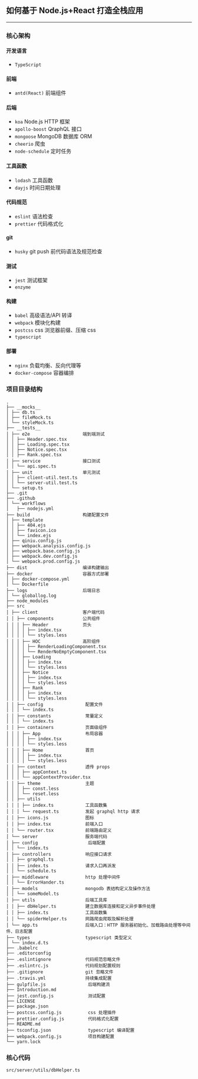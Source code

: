 ## 如何基于 Node.js+React 打造全栈应用

---

### 核心架构

#### 开发语言

- `TypeScript`

#### 前端

- `antd(React)` 前端组件

#### 后端

- `koa` Node.js HTTP 框架
- `apollo-boost` QraphQL 接口
- `mongoose` MongoDB 数据库 ORM
- `cheerio` 爬虫
- `node-schedule` 定时任务

#### 工具函数

- `lodash` 工具函数
- `dayjs` 时间日期处理

#### 代码规范

- `eslint` 语法检查
- `prettier` 代码格式化

#### git

- `husky` git push 前代码语法及规范检查

#### 测试

- `jest` 测试框架
- `enzyme`

#### 构建

- `babel` 高级语法/API 转译
- `webpack` 模块化构建
- `postcss` css 浏览器前缀、压缩 css
- `typescript`

#### 部署

- `nginx` 负载均衡、反向代理等
- `docker-compose` 容器编排

### 项目目录结构

```
.
├── __mocks__
│ ├── db.ts
│ ├── fileMock.ts
│ └── styleMock.ts
├── __tests__
│ ├── e2e                    端到端测试
│ │ ├── Header.spec.tsx
│ │ ├── Loading.spec.tsx
│ │ ├── Notice.spec.tsx
│ │ ├── Rank.spec.tsx
│ ├── service                接口测试
│ │ └── api.spec.ts
│ ├── unit                   单元测试
│ │ ├── client-util.test.ts
│ │ └── server-util.test.ts
│ └── setup.ts
├── .git
├── .github
│ └── workflows
│   ├── nodejs.yml
├── build                    构建配置文件
│ ├── template
│ │ ├── 404.ejs
│ │ ├── favicon.ico
│ │ └── index.ejs
│ ├── qiniu.config.js
│ ├── webpack.analysis.config.js
│ ├── webpack.base.config.js
│ ├── webpack.dev.config.js
│ └── webpack.prod.config.js
├── dist                     编译构建输出
├── docker                   容器方式部署
│ ├── docker-compose.yml
│ └── Dockerfile
├── logs                     后端日志
│ └── globallog.log
├── node_modules
├── src
│ ├── client                 客户端代码
│ │ ├── components           公共组件
│ │ │ ├── Header             页头
│ │ │ │ ├── index.tsx
│ │ │ │ └── styles.less
│ │ │ ├── HOC                高阶组件
│ │ │ │ ├── RenderLoadingComponent.tsx
│ │ │ │ └── RenderNoEmptyComponent.tsx
│ │ │ ├── Loading
│ │ │ │ ├── index.tsx
│ │ │ │ └── styles.less
│ │ │ ├── Notice
│ │ │ │ ├── index.tsx
│ │ │ │ └── styles.less
│ │ │ ├── Rank
│ │ │ │ ├── index.tsx
│ │ │ │ └── styles.less
│ │ ├── config                配置文件
│ │ │ └── index.ts
│ │ ├── constants             常量定义
│ │ │ └── index.ts
│ │ ├── containers            页面级组件
│ │ │ ├── App                 布局容器
│ │ │ │ ├── index.tsx
│ │ │ │ └── styles.less
│ │ │ ├── Home                首页
│ │ │ │ ├── index.tsx
│ │ │ │ └── styles.less
│ │ ├── context               透传 props
│ │ │ ├── appContext.ts
│ │ │ └── appContextProvider.tsx
│ │ ├── theme                 主题
│ │ │ ├── const.less
│ │ │ └── reset.less
│ │ ├── utils
│ │ │ ├── index.ts            工具函数集
│ │ │ └── request.ts          发起 graphql http 请求
│ │ ├── icons.js              图标
│ │ ├── index.tsx             前端入口
│ │ └── router.tsx            前端路由定义
│ └── server                  服务端代码
│ ├── config                   后端配置
│ │ └── index.ts
│ ├── controllers             响应接口请求
│ │ ├── graphql.ts
│ │ ├── index.ts              请求入口再派发
│ │ └── schedule.ts
│ ├── middleware              http 处理中间件
│ │ └── ErrorHander.ts
│ ├── models                  mongodb 表结构定义及操作方法
│ │ └── someModel.ts
│ ├── utils                   后端工具库
│ │ ├── dbHelper.ts           建立数据库连接和定义异步事件处理
│ │ ├── index.ts              工具函数集
│ │ └── spiderHelper.ts       网路爬虫爬取及解析处理
│ └── app.ts                  后端入口：HTTP 服务器初始化、加载路由处理等中间件、日志配置
├── types                     typescript 类型定义
│ └── index.d.ts
├── .babelrc
├── .editorconfig
├── .eslintignore             代码规范忽略文件
├── .eslintrc.js              代码规划配置规则
├── .gitignore                git 忽略文件
├── .travis.yml               持续集成配置
├── gulpfile.js                后端构建流
├── Introduction.md
├── jest.config.js             测试配置
├── LICENSE
├── package.json
├── postcss.config.js          css 处理插件
├── prettier.config.js         代码格式化配置
├── README.md
├── tsconfig.json              typescript 编译配置
├── webpack.config.js          项目构建配置
└── yarn.lock
```

### 核心代码

`src/server/utils/dbHelper.ts`

```ts
```
